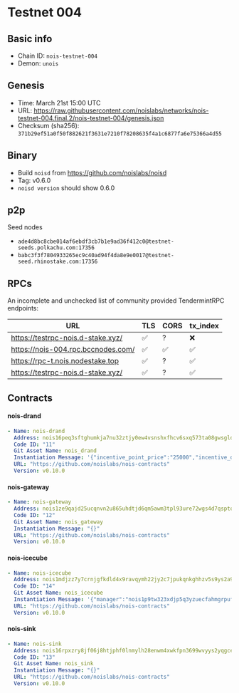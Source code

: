 # Testnet 004

## Basic info

- Chain ID: `nois-testnet-004`
- Demon: `unois`

## Genesis

- Time: March 21st 15:00 UTC
- URL:
  <https://raw.githubusercontent.com/noislabs/networks/nois-testnet-004.final.2/nois-testnet-004/genesis.json>
- Checksum (sha256):
  `371b29ef51a0f50f882621f3631e7210f78208635f4a1c6877fa6e75366a4d55`

## Binary

- Build `noisd` from <https://github.com/noislabs/noisd>
- Tag: v0.6.0
- `noisd version` should show 0.6.0

## p2p

Seed nodes

- `ade4d8bc8cbe014af6ebdf3cb7b1e9ad36f412c0@testnet-seeds.polkachu.com:17356`
- `babc3f3f7804933265ec9c40ad94f4da8e9e0017@testnet-seed.rhinostake.com:17356`

## RPCs

An incomplete and unchecked list of community provided TendermintRPC endpoints:

| URL                                | TLS | CORS | tx_index |
| ---------------------------------- | --- | ---- | -------- |
| https://testrpc-nois.d-stake.xyz/  | ✅  | ?    | ❌       |
| https://nois-004.rpc.bccnodes.com/ | ✅  | ✅   | ✅       |
| https://rpc-t.nois.nodestake.top   | ✅  | ?    | ✅       |
| https://testrpc-nois.d-stake.xyz/  | ✅  | ?    | ✅       |

## Contracts

#### nois-drand

```yaml
- Name: nois-drand
  Address: nois16peq3sftghumkja7nu32ztjy0ew4vsnshxfhcv6sxq573ta08gwsgldepm
  Code ID: "11"
  Git Asset Name: nois_drand
  Instantiation Message: '{"incentive_point_price":"25000","incentive_denom":"unois","min_round":,"manager":"nois1p9tw323xdjp5q3yzuecfahmgrpufmm89z93wpk"}'
  URL: "https://github.com/noislabs/nois-contracts"
  Version: v0.10.0
```

#### nois-gateway

```yaml
- Name: nois-gateway
  Address: nois1ze9qajd25ucqnvn2u865uhdtjd6qm5awm3tpl93ure72wgs4d7qsptqc0u
  Code ID: "12"
  Git Asset Name: nois_gateway
  Instantiation Message: "{}"
  URL: "https://github.com/noislabs/nois-contracts"
  Version: v0.10.0
```

#### nois-icecube

```yaml
- Name: nois-icecube
  Address: nois1mdjzz7y7crnjgfkdld4x9ravqymh22jy2c7jpukqnkghhzv5s9ys2a9hu7
  Code ID: "14"
  Git Asset Name: nois_icecube
  Instantiation Message: '{"manager":"nois1p9tw323xdjp5q3yzuecfahmgrpufmm89z93wpk"}'
  URL: "https://github.com/noislabs/nois-contracts"
  Version: v0.10.0
```

#### nois-sink

```yaml
- Name: nois-sink
  Address: nois16rpxzry8jf06j8htjphf0lnmylh28enwm4xwkfpn3699wvyys2yqgcev3h
  Code ID: "13"
  Git Asset Name: nois_sink
  Instantiation Message: "{}"
  URL: "https://github.com/noislabs/nois-contracts"
  Version: v0.10.0
```
